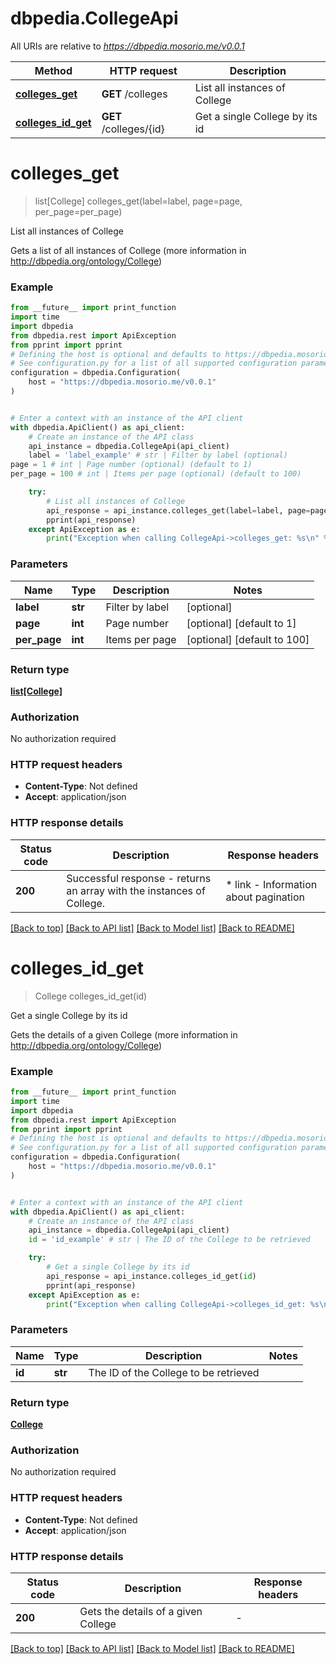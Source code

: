 # dbpedia.CollegeApi

All URIs are relative to *https://dbpedia.mosorio.me/v0.0.1*

Method | HTTP request | Description
------------- | ------------- | -------------
[**colleges_get**](CollegeApi.md#colleges_get) | **GET** /colleges | List all instances of College
[**colleges_id_get**](CollegeApi.md#colleges_id_get) | **GET** /colleges/{id} | Get a single College by its id


# **colleges_get**
> list[College] colleges_get(label=label, page=page, per_page=per_page)

List all instances of College

Gets a list of all instances of College (more information in http://dbpedia.org/ontology/College)

### Example

```python
from __future__ import print_function
import time
import dbpedia
from dbpedia.rest import ApiException
from pprint import pprint
# Defining the host is optional and defaults to https://dbpedia.mosorio.me/v0.0.1
# See configuration.py for a list of all supported configuration parameters.
configuration = dbpedia.Configuration(
    host = "https://dbpedia.mosorio.me/v0.0.1"
)


# Enter a context with an instance of the API client
with dbpedia.ApiClient() as api_client:
    # Create an instance of the API class
    api_instance = dbpedia.CollegeApi(api_client)
    label = 'label_example' # str | Filter by label (optional)
page = 1 # int | Page number (optional) (default to 1)
per_page = 100 # int | Items per page (optional) (default to 100)

    try:
        # List all instances of College
        api_response = api_instance.colleges_get(label=label, page=page, per_page=per_page)
        pprint(api_response)
    except ApiException as e:
        print("Exception when calling CollegeApi->colleges_get: %s\n" % e)
```

### Parameters

Name | Type | Description  | Notes
------------- | ------------- | ------------- | -------------
 **label** | **str**| Filter by label | [optional] 
 **page** | **int**| Page number | [optional] [default to 1]
 **per_page** | **int**| Items per page | [optional] [default to 100]

### Return type

[**list[College]**](College.md)

### Authorization

No authorization required

### HTTP request headers

 - **Content-Type**: Not defined
 - **Accept**: application/json

### HTTP response details
| Status code | Description | Response headers |
|-------------|-------------|------------------|
**200** | Successful response - returns an array with the instances of College. |  * link - Information about pagination <br>  |

[[Back to top]](#) [[Back to API list]](../README.md#documentation-for-api-endpoints) [[Back to Model list]](../README.md#documentation-for-models) [[Back to README]](../README.md)

# **colleges_id_get**
> College colleges_id_get(id)

Get a single College by its id

Gets the details of a given College (more information in http://dbpedia.org/ontology/College)

### Example

```python
from __future__ import print_function
import time
import dbpedia
from dbpedia.rest import ApiException
from pprint import pprint
# Defining the host is optional and defaults to https://dbpedia.mosorio.me/v0.0.1
# See configuration.py for a list of all supported configuration parameters.
configuration = dbpedia.Configuration(
    host = "https://dbpedia.mosorio.me/v0.0.1"
)


# Enter a context with an instance of the API client
with dbpedia.ApiClient() as api_client:
    # Create an instance of the API class
    api_instance = dbpedia.CollegeApi(api_client)
    id = 'id_example' # str | The ID of the College to be retrieved

    try:
        # Get a single College by its id
        api_response = api_instance.colleges_id_get(id)
        pprint(api_response)
    except ApiException as e:
        print("Exception when calling CollegeApi->colleges_id_get: %s\n" % e)
```

### Parameters

Name | Type | Description  | Notes
------------- | ------------- | ------------- | -------------
 **id** | **str**| The ID of the College to be retrieved | 

### Return type

[**College**](College.md)

### Authorization

No authorization required

### HTTP request headers

 - **Content-Type**: Not defined
 - **Accept**: application/json

### HTTP response details
| Status code | Description | Response headers |
|-------------|-------------|------------------|
**200** | Gets the details of a given College |  -  |

[[Back to top]](#) [[Back to API list]](../README.md#documentation-for-api-endpoints) [[Back to Model list]](../README.md#documentation-for-models) [[Back to README]](../README.md)

